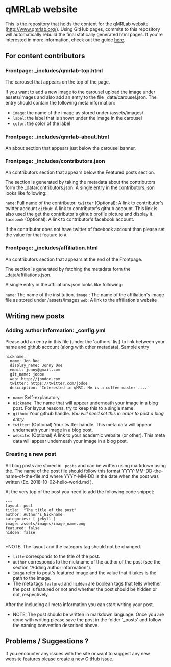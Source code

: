 # qMRLab website

This is the repository that holds the content for the qMRLab website (http://www.qmrlab.org/). Using GitHub pages, commits to this repository will automatically rebuild the final statically generated html pages. If you're interested in more information, check out the guide [here](https://pages.github.com/).

## For content contributors


### Frontpage: _includes/qmrlab-top.html

The carousel that appears on the top of the page.

If you want to add a new image to the carousel upload the image under assets/images and also add an entry to the file _data/carousel.json. The entry should contain the following meta information:

* `image`: the name of the image as stored under /assets/images/
* `label`: the label that is shown under the image in the carousel
* `color`: the color of the label



### Frontpage: _includes/qmrlab-about.html

An about section that appears just below the carousel banner.


### Frontpage: _includes/contributors.json

An contributors section that appears below the Featured posts section.

The section is generated by taking the metadata about the contributors form the _data/contributors.json.
A single entry in the contributors.json looks like following:

`name`: Full name of the contributor.
`twitter` (Optional): A link to contributor's twitter account
`github`: A link to contributor's github account. This link is also used the get the contributor's github profile picture and display it.
`facebook` (Optional): A link to contributor's facebook account.

If the contributor does not have twitter of facebook account than please set the value for that feature to `#`.

### Frontpage: _includes/affiliation.html

An contributors section that appears at the end of the Frontpage.

The section is generated by fetching the metadata form the _data/affiliations.json.

A single entry in the affiliations.json looks like following:

`name`: The name of the institution.
`image` : The name of the affiliation's image file as stored under /assets/images
`web`: A link to the affiliation's website




## Writing new posts

### Adding author information: _config.yml

Please add an entry in this file (under the 'authors' list) to link between your name and github account (along with other metadata). Sample entry

```
nickname:
  name: Jon Doe
  display_name: Jonny Doe
  email: jonny@gmail.com
  git_name: jodoe
  web: http://jondoe.com
  twitter: https://twitter.com/jodoe
  description: `Interested in qMRI. He is a coffee master ....`
```
* `name`: Self-explanatory
* `nickname`: The name that will appear underneath your image in a blog post. For layout reasons, try to keep this to a single name.
* `github`: Your github handle. *You will need set this in order to post a blog entry*
* `twitter`: (Optional) Your twitter handle. This meta data will appear underneath your image in a blog post.
* `website`: (Optional) A link to your academic website (or other). This meta data will appear underneath your image in a blog post.

### Creating a new post

All blog posts are stored in `_posts` and can be written using markdown using the.
The name of the post file should follow this format YYYY-MM-DD-the-name-of-the-file.md where YYYY-MM-DD is the date when the post was written (Ex. 2018-10-02-hello-world.md ).

At the very top of the post you need to add the following code snippet:



```
---
layout: post
title:  "The title of the post"
author: Author's_Nickname
categories: [ jekyll ]
image: assets/images/image_name.png
featured: false
hidden: false
---

```

*NOTE: The layout and the category tag should not be changed.

* `title` corresponds to the title of the post.
* `author`  corresponds to the nickname of the author  of the post (see the section "Adding author information").
* `image` refer to post's featured image and the value that it takes is the path to the image.  
* The meta tags `featured` and `hidden` are boolean tags that tells whether the post is featured or not and whether the post should be hidden or not, respectively.

After the including all meta information you can start writing your post.
* NOTE: The post should be written in markdown language.
Once you are done with writing please save the post in the folder '_posts' and follow the naming convention described above.


## Problems / Suggestions ?

If you encounter any issues with the site or want to suggest any new website features please create a new GitHub issue.
